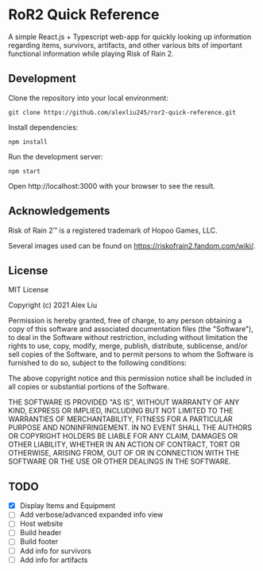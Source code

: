 # RoR2 Quick Reference
A simple React.js + Typescript web-app for quickly looking up information regarding items, survivors, artifacts, and other various bits of important functional information while playing Risk of Rain 2.


## **Development**
Clone the repository into your local environment:
```
git clone https://github.com/alexliu245/ror2-quick-reference.git
```
Install dependencies:
```
npm install
```
Run the development server:
```
npm start
```
Open http://localhost:3000 with your browser to see the result.


## **Acknowledgements**
Risk of Rain 2™ is a registered trademark of Hopoo Games, LLC.

Several images used can be found on https://riskofrain2.fandom.com/wiki/.


## **License**
MIT License

Copyright (c) 2021 Alex Liu

Permission is hereby granted, free of charge, to any person obtaining a copy
of this software and associated documentation files (the "Software"), to deal
in the Software without restriction, including without limitation the rights
to use, copy, modify, merge, publish, distribute, sublicense, and/or sell
copies of the Software, and to permit persons to whom the Software is
furnished to do so, subject to the following conditions:

The above copyright notice and this permission notice shall be included in all
copies or substantial portions of the Software.

THE SOFTWARE IS PROVIDED "AS IS", WITHOUT WARRANTY OF ANY KIND, EXPRESS OR
IMPLIED, INCLUDING BUT NOT LIMITED TO THE WARRANTIES OF MERCHANTABILITY,
FITNESS FOR A PARTICULAR PURPOSE AND NONINFRINGEMENT. IN NO EVENT SHALL THE
AUTHORS OR COPYRIGHT HOLDERS BE LIABLE FOR ANY CLAIM, DAMAGES OR OTHER
LIABILITY, WHETHER IN AN ACTION OF CONTRACT, TORT OR OTHERWISE, ARISING FROM,
OUT OF OR IN CONNECTION WITH THE SOFTWARE OR THE USE OR OTHER DEALINGS IN THE
SOFTWARE.



## **TODO**
- [x] Display Items and Equipment
- [ ] Add verbose/advanced expanded info view
- [ ] Host website
- [ ] Build header
- [ ] Build footer
- [ ] Add info for survivors
- [ ] Add info for artifacts
